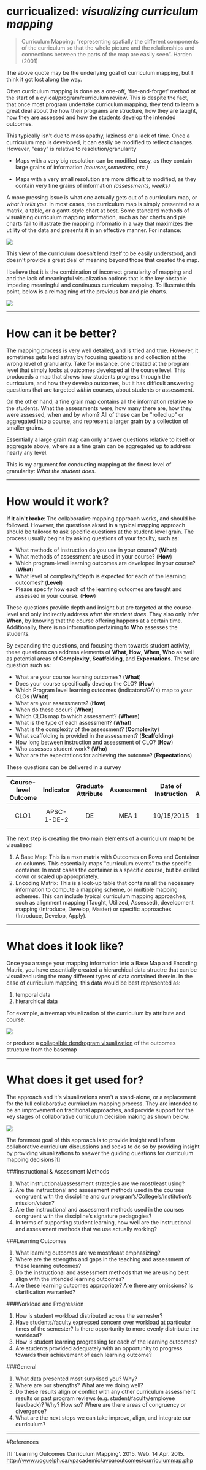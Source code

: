 # curricualized: _visualizing curriculum mapping_

>Curriculum Mapping: “representing spatially the different components of the curriculum so that the whole picture and the relationships and connections between the parts of the map are easily seen”.  Harden (2001)

The above quote may be the underlying goal of curriculum mapping, but I think it got lost along the way.

Often curriculum mapping is done as a one-off, 'fire-and-forget' method at the start of a cylical/program/curriculum review. This is despite the fact, that once most  program undertake curriculum mapping, they tend to learn a great deal about the how their programs are structure, how they are taught, how they are assessed and how the students develop the intended outcomes.

This typically isn't due to mass apathy, laziness or a lack of time.  Once a curriculum map is developed, it can easily be modified to reflect changes. However, "easy" is relative to resolution/granularity

   * Maps with a very big resolution can be modified easy, as they contain large grains of information *(courses,semesters, etc.)*

   * Maps with a very small resolution are more difficult to modified, as they contain very fine grains of information *(assessments, weeks)*  

A more pressing issue is what one actually gets out of a curriculum map, or _what it tells you_.  In most cases, the curriculum map is simply presented as a matrix, a table, or a gantt-style chart at best.  Some standard methods of visualizing curriculum mapping information, such as bar charts and pie charts fail to illustrate the mapping informatio in a way that maximizes the utility of the data and presents it in an effective manner.  For instance:

![](https://raw.githubusercontent.com/jkaupp/curricualized/master/image/CEAB_Reporting.png)


This view of the curriculum doesn't lend itself to be easily understood, and doesn't provide a great deal of meaning beyond those that created the map.

I believe that it is the combination of incorrect granularity of mapping and and the lack of meaningful visualization options that is the key obstacle impeding meaningful and continuous curriculum mapping.  To illustrate this point, below is a reimagining of the previous bar and pie charts.

![](https://raw.githubusercontent.com/jkaupp/curricualized/master/image/FEAS_Alternatives.png)


---

# How can it be better?

The mapping process is very well detailed, and is tried and true.  However, it sometimes gets lead astray by focusing  questions and collection at the wrong level of granularity.  Take for instance, one created at the program level that simply looks at outcomes developed at the course level.  This produceds a map that shows how students progress through the curriculum, and how they develop outcomes, but it has difficult answering questions that are targeted *within* courses, about students or assessment.  

On the other hand, a fine grain map contains all the information relative to the students.  What the assessments were, how many there are, how they were assessed, when and by whom?  All of these can be "rolled up" or aggregated into a course, and represent a larger grain by a collection of smaller grains.

Essentially a large grain map can only answer questions relative to itself or aggregate above, where as a fine grain can be aggregated up to address nearly any level.

This is my argument for conducting mapping at the finest level of granularity: _What the student does_.

---

# How would it work?

**If it ain't broke**: The collaborative mapping approach works, and should be followed.  However, the questions aksed in a typical mapping approach should be tailored to ask specific questions at the student-level grain.  The process usually begins by asking questions of your faculty, such as:

* What methods of instruction do you use in your course? (**What**)
* What methods of assessment are used in your course? (**How**)
* Which program-level learning outcomes are developed in your course? (**What**)
* What level of complexity/depth is expected for each of the learning outcomes? (**Level**)
* Please specify how each of the learning outcomes are taught and assessed in your course. (**How**)

These questions provide depth and 		insight but are targeted at the course-level and only indirectly address _what the student does_. They also only infer **When**, by knowing that the course offering happens at a certain time.  Additionally, there is no information pertaining to **Who** assesses the students.  

By expanding the questions, and focusing them towards student activity, these questions can address elements of **What**, **How**, **When**, **Who** as well as potential areas of **Complexity**, **Scaffolding**, and **Expectations**. These are question such as:

* What are your course learning outcomes? (**What**)
* Does your course specifically develop the CLO? (**How**)
* Which Program level learning outcomes (indicators/GA's) map to your CLOs (**What**)
* What are your assessments? (**How**)
* When do these occur? (**When**)
* Which CLOs map to which assessment? (**Where**)
* What is the type of each assessment? (**What**)
* What is the complexity of the assessment? (**Complexity**)
* What scaffolding is provided in the assessment? (**Scaffolding**)
* How long between instruction and assessment of CLO? (**How**)
* Who assesses student work? (**Who**)
* What are the expectations for achieving the outcome? (**Expectations**)

These questions can be delivered in a survey

|Course-level Outcome | Indicator   | Graduate Attribute | Assessment | Date of Instruction | Date of Assessment | Assessment Type | Assessed by | Complexity             | Scaffolding          | Expectations |
|:-------------------:|:-----------:|:------------------:|:----------:|:------------------: |:------------------:|:---------------:|:-----------:|:----------------------:|:--------------------:|:------------:|
|   CLO1              | APSC-1-DE-2 |       DE           |    MEA 1   | 10/15/2015          |     10/31/2015     |       OEP       |     TA      | Open-ended, Ill defined| Restriction of scope | Rubric lvl 3 |


The next step is creating the two main elements of a curriculum map to be visualized

1. A Base Map:  This is a mxn matrix with Outcomes on Rows and Container on columns.  This essentially maps "curriculum events" to the specific container.  In most cases the container is a specific course, but be drilled down or scaled up appropriately.
2. Encoding Matrix: This is a look-up table that contains all the necessary information to compute a mapping scheme, or multiple mapping schemes. This can include typical curriculum mapping approaches, such as alignment mapping (Taught, Utilized, Assessed), development mapping (Introduce, Develop, Master) or specific approaches (Introduce, Develop, Apply).

---

# What does it look like?

Once you arrange your mapping information into a Base Map and Encoding Matrix, you have essentially created a hierarchical data structre that can be visualized using the many different types of data contained therein.  In the case of curriculum mapping, this data would be best represented as:

1. temporal data
2. hierarchical data



For example, a treemap visualization of the curriculum by attribute and course:

![](https://raw.githubusercontent.com/jkaupp/curricualized/master/image/GA_Maps.png)

or produce a [collapsible dendrogram visualization][dendro] of the outcomes structure from the basemap

[dendro]: http://bl.ocks.org/jkaupp/c7affaad7ea147c79799

---

# What does it get used for?

The approach and it's visualizations aren't a stand-alone, or a replacement for the full collaborative currriuclum mapping process.  They are intended to be an improvement on traditional approaches, and provide support for the key stages of collaborative curriculum decision making as shown below:

![](https://raw.githubusercontent.com/jkaupp/curricualized/master/image/curmapcircle.jpg)


The foremost goal of this approach is to provide insight and inform collaborative curriculum discussions and seeks to do so by providing insight by providing visualizations to answer the guiding questions for curriculum mapping decisions[1]

###Instructional & Assessment Methods

1. What instructional/assessment strategies are we most/least using?
2. Are the instructional and assessment methods used in the courses congruent with the discipline and our program’s/College’s/Institution’s mission/vision?
3. Are the instructional and assessment methods used in the courses congruent with the discipline’s signature pedagogies?
4. In terms of supporting student learning, how well are the instructional and assessment methods that we use actually working?  

###Learning Outcomes

1. What learning outcomes are we most/least emphasizing?
2. Where are the strengths and gaps in the teaching and assessment of these learning outcomes?
3. Do the instructional and assessment methods that we are using best align with the intended learning outcomes?
4. Are these learning outcomes appropriate? Are there any omissions?  Is clarification warranted?

###Workload and Progression

1. How is student workload distributed across the semester?
2. Have students/faculty expressed concern over workload at particular times of the semester? Is there opportunity to more evenly distribute the workload?
3. How is student learning progressing for each of the learning outcomes?
4. Are students provided adequately with an opportunity to progress towards their achievement of each learning outcome?

###General

1. What data presented most surprised you? Why?
2. Where are our strengths?  What are we doing well?
3. Do these results align or conflict with any other curriculum assessment results or past program reviews (e.g. student/faculty/employee feedback)? Why?  How so?  Where are there areas of congruency or divergence?
4. What are the next steps we can take improve, align, and integrate our curriculum?

---

#References

[1] 'Learning Outcomes Curriculum Mapping'. 2015. Web. 14 Apr. 2015. http://www.uoguelph.ca/vpacademic/avpa/outcomes/curriculummap.php
